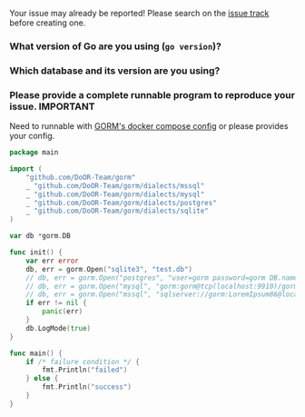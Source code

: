 Your issue may already be reported! Please search on the [issue track](https://github.com/DoOR-Team/gorm/issues) before creating one.

### What version of Go are you using (`go version`)?


### Which database and its version are you using?


### Please provide a complete runnable program to reproduce your issue. **IMPORTANT**

Need to runnable with [GORM's docker compose config](https://github.com/DoOR-Team/gorm/blob/master/docker-compose.yml) or please provides your config.

```go
package main

import (
	"github.com/DoOR-Team/gorm"
	_ "github.com/DoOR-Team/gorm/dialects/mssql"
	_ "github.com/DoOR-Team/gorm/dialects/mysql"
	_ "github.com/DoOR-Team/gorm/dialects/postgres"
	_ "github.com/DoOR-Team/gorm/dialects/sqlite"
)

var db *gorm.DB

func init() {
	var err error
	db, err = gorm.Open("sqlite3", "test.db")
	// db, err = gorm.Open("postgres", "user=gorm password=gorm DB.name=gorm port=9920 sslmode=disable")
	// db, err = gorm.Open("mysql", "gorm:gorm@tcp(localhost:9910)/gorm?charset=utf8&parseTime=True")
	// db, err = gorm.Open("mssql", "sqlserver://gorm:LoremIpsum86@localhost:9930?database=gorm")
	if err != nil {
		panic(err)
	}
	db.LogMode(true)
}

func main() {
	if /* failure condition */ {
		fmt.Println("failed")
	} else {
		fmt.Println("success")
	}
}
```

